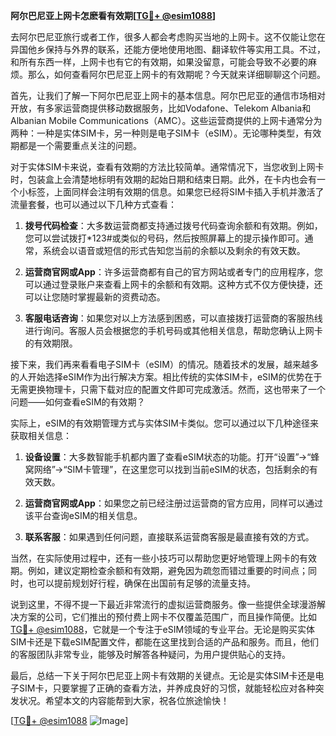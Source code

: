 **阿尔巴尼亚上网卡怎麽看有效期[[TG💪+ @esim1088](https://t.me/s/esim1088)]**

去阿尔巴尼亚旅行或者工作，很多人都会考虑购买当地的上网卡。这不仅能让您在异国他乡保持与外界的联系，还能方便地使用地图、翻译软件等实用工具。不过，和所有东西一样，上网卡也有它的有效期，如果没留意，可能会导致不必要的麻烦。那么，如何查看阿尔巴尼亚上网卡的有效期呢？今天就来详细聊聊这个问题。

首先，让我们了解一下阿尔巴尼亚上网卡的基本信息。阿尔巴尼亚的通信市场相对开放，有多家运营商提供移动数据服务，比如Vodafone、Telekom Albania和Albanian Mobile Communications（AMC）。这些运营商提供的上网卡通常分为两种：一种是实体SIM卡，另一种则是电子SIM卡（eSIM）。无论哪种类型，有效期都是一个需要重点关注的问题。

对于实体SIM卡来说，查看有效期的方法比较简单。通常情况下，当您收到上网卡时，包装盒上会清楚地标明有效期的起始日期和结束日期。此外，在卡内也会有一个小标签，上面同样会注明有效期的信息。如果您已经将SIM卡插入手机并激活了流量套餐，也可以通过以下几种方式查看：

1. **拨号代码检查**：大多数运营商都支持通过拨号代码查询余额和有效期。例如，您可以尝试拨打*123#或类似的号码，然后按照屏幕上的提示操作即可。通常，系统会以语音或短信的形式告知您当前的余额以及剩余的有效天数。

2. **运营商官网或App**：许多运营商都有自己的官方网站或者专门的应用程序，您可以通过登录账户来查看上网卡的余额和有效期。这种方式不仅方便快捷，还可以让您随时掌握最新的资费动态。

3. **客服电话咨询**：如果您对以上方法感到困惑，可以直接拨打运营商的客服热线进行询问。客服人员会根据您的手机号码或其他相关信息，帮助您确认上网卡的有效期限。

接下来，我们再来看看电子SIM卡（eSIM）的情况。随着技术的发展，越来越多的人开始选择eSIM作为出行解决方案。相比传统的实体SIM卡，eSIM的优势在于无需更换物理卡，只需下载对应的配置文件即可完成激活。然而，这也带来了一个问题——如何查看eSIM的有效期？

实际上，eSIM的有效期管理方式与实体SIM卡类似。您可以通过以下几种途径来获取相关信息：

1. **设备设置**：大多数智能手机都内置了查看eSIM状态的功能。打开“设置”→“蜂窝网络”→“SIM卡管理”，在这里您可以找到当前eSIM的状态，包括剩余的有效天数。

2. **运营商官网或App**：如果您之前已经注册过运营商的官方应用，同样可以通过该平台查询eSIM的相关信息。

3. **联系客服**：如果遇到任何问题，直接联系运营商客服是最直接有效的方式。

当然，在实际使用过程中，还有一些小技巧可以帮助您更好地管理上网卡的有效期。例如，建议定期检查余额和有效期，避免因为疏忽而错过重要的时间点；同时，也可以提前规划好行程，确保在出国前有足够的流量支持。

说到这里，不得不提一下最近非常流行的虚拟运营商服务。像一些提供全球漫游解决方案的公司，它们推出的预付费上网卡不仅覆盖范围广，而且操作简便。比如[TG💪+ @esim1088](https://t.me/s/esim1088)，它就是一个专注于eSIM领域的专业平台。无论是购买实体SIM卡还是下载eSIM配置文件，都能在这里找到合适的产品和服务。而且，他们的客服团队非常专业，能够及时解答各种疑问，为用户提供贴心的支持。

最后，总结一下关于阿尔巴尼亚上网卡有效期的关键点。无论是实体SIM卡还是电子SIM卡，只要掌握了正确的查看方法，并养成良好的习惯，就能轻松应对各种突发状况。希望本文的内容能帮到大家，祝各位旅途愉快！

[[TG💪+ @esim1088](https://t.me/s/esim1088) ![Image](https://i.postimg.cc/4NQfJmqS/Snipaste-2025-05-13-00-14-12.png)]